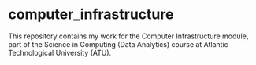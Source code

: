 # computer_infrastructure

This repository contains my work for the Computer Infrastructure module, part of the Science in Computing (Data Analytics) course at Atlantic Technological University (ATU).